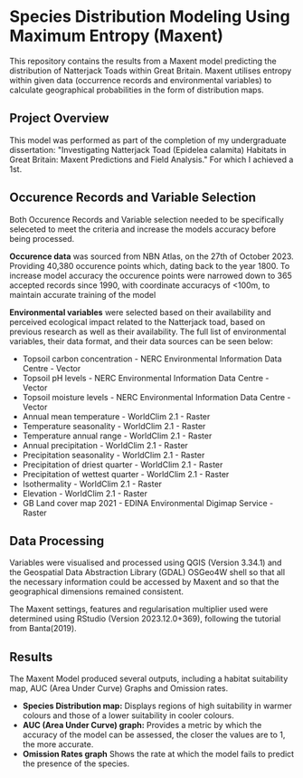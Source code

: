 # Species Distribution Modeling Using Maximum Entropy (Maxent)

This repository contains the results from a Maxent model predicting the distribution of Natterjack Toads within Great Britain.
Maxent utilises entropy within given data (occurrence records and environmental variables) to calculate geographical probabilities in the form of distribution maps.

## Project Overview
This model was performed as part of the completion of my undergraduate dissertation: "Investigating Natterjack Toad (Epidelea calamita) Habitats in Great Britain: Maxent Predictions and Field Analysis." For which I achieved a 1st.

## Occurence Records and Variable Selection
Both Occurence Records and Variable selection needed to be specifically seleceted to meet the criteria and increase the models accuracy before being processed.

**Occurence data** was sourced from NBN Atlas, on the 27th of October 2023. Providing 40,380 occurence points which, dating back to the year 1800. To increase model accuracy the occurence points were narrowed down to 365 accepted records since 1990, with coordinate accuracys of <100m, to maintain accurate training of the model

**Environmental variables** were selected based on their availability and perceived ecological impact related to the Natterjack toad, based on previous research as well as their availability. The full list of environmental variables, their data format, and their data sources can be seen below:
- Topsoil carbon concentration - NERC Environmental Information Data Centre - Vector
- Topsoil pH levels - NERC Environmental Information Data Centre - Vector
- Topsoil moisture levels - NERC Environmental Information Data Centre - Vector
- Annual mean temperature - WorldClim 2.1 - Raster
- Temperature seasonality - WorldClim 2.1 - Raster
- Temperature annual range - WorldClim 2.1 - Raster
- Annual precipitation - WorldClim 2.1 - Raster
- Precipitation seasonality - WorldClim 2.1 - Raster
- Precipitation of driest quarter - WorldClim 2.1 - Raster
- Precipitation of wettest quarter - WorldClim 2.1 - Raster
- Isothermality - WorldClim 2.1 - Raster
- Elevation - WorldClim 2.1 - Raster
- GB Land cover map 2021 - EDINA Environmental Digimap Service - Raster

## Data Processing
Variables were visualised and processed using  QGIS (Version 3.34.1) and the Geospatial Data Abstraction Library (GDAL) OSGeo4W shell so that all the necessary information could be accessed by Maxent and so that the geographical dimensions remained consistent.

The Maxent settings, features and regularisation multiplier used were determined using RStudio (Version 2023.12.0+369), following the tutorial from Banta(2019).

## Results
The Maxent Model produced several outputs, including a habitat suitability map, AUC (Area Under Curve) Graphs and Omission rates.

- **Species Distribution map:** Displays regions of high suitability in warmer colours and those of a lower suitability in cooler colours.
- **AUC (Area Under Curve) graph:** Provides a metric by which the accuracy of the model can be assessed, the closer the values are to 1, the more accurate.
- **Omission Rates graph** Shows the rate at which the model fails to predict the presence of the species.

